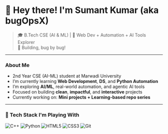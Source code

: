 # 👋 Hey there! I'm Sumant Kumar (aka bugOpsX)

> 🎓 B.Tech CSE (AI & ML) | 🚀 Web Dev + Automation + AI Tools Explorer  
> 🧠 Building, bug by bug!

---

### About Me

- 2nd Year CSE (AI-ML) student at Marwadi University  
- I’m currently learning **Web Development**, **DS**, and **Python Automation**
- I’m exploring **AI/ML**, real-world automation, and agentic AI tools
- Focused on building **clean**, **impactful**, and **interactive** projects
- Currently working on: **Mini projects + Learning-based repo series**
---

### 🧰 Tech Stack I'm Playing With

![C++](https://img.shields.io/badge/C%2B%2B-blue?style=for-the-badge&logo=cplusplus)
![Python](https://img.shields.io/badge/Python-3776AB?style=for-the-badge&logo=python&logoColor=white)
![HTML5](https://img.shields.io/badge/HTML5-E34F26?style=for-the-badge&logo=html5&logoColor=white)
![CSS3](https://img.shields.io/badge/CSS3-1572B6?style=for-the-badge&logo=css3)
![Git](https://img.shields.io/badge/Git-F05032?style=for-the-badge&logo=git&logoColor=white)


